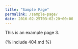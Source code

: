 ```yaml
---
title: "Sample Page"
permalink: /sample-page/
date: 2016-02-25T03:02:20+00:00
---
```


This is an example page 3.

{% include 404.md %}
